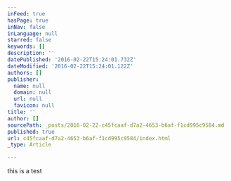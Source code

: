 ```yaml
---
inFeed: true
hasPage: true
inNav: false
inLanguage: null
starred: false
keywords: []
description: ''
datePublished: '2016-02-22T15:24:01.732Z'
dateModified: '2016-02-22T15:24:01.122Z'
authors: []
publisher:
  name: null
  domain: null
  url: null
  favicon: null
title: ''
author: []
sourcePath: _posts/2016-02-22-c45fcaaf-d7a2-4653-b6af-f1cd995c9584.md
published: true
url: c45fcaaf-d7a2-4653-b6af-f1cd995c9584/index.html
_type: Article

---
```

this is a test
